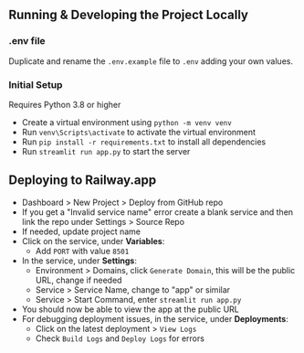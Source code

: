 ## Running & Developing the Project Locally

### .env file
Duplicate and rename the `.env.example` file to `.env` adding your own values.

### Initial Setup
Requires Python 3.8 or higher
- Create a virtual environment using `python -m venv venv`
- Run `venv\Scripts\activate` to activate the virtual environment
- Run `pip install -r requirements.txt` to install all dependencies
- Run `streamlit run app.py` to start the server

## Deploying to Railway.app
- Dashboard > New Project > Deploy from GitHub repo
- If you get a "Invalid service name" error create a blank service and then link the repo under Settings > Source Repo
- If needed, update project name
- Click on the service, under **Variables**:
    - Add `PORT` with value `8501`
- In the service, under **Settings**:
    - Environment > Domains, click `Generate Domain`, this will be the public URL, change if needed
    - Service > Service Name, change to "app" or similar
    - Service > Start Command, enter `streamlit run app.py`
- You should now be able to view the app at the public URL
- For debugging deployment issues, in the service, under **Deployments**:
    - Click on the latest deployment > `View Logs`
    - Check `Build Logs` and `Deploy Logs` for errors